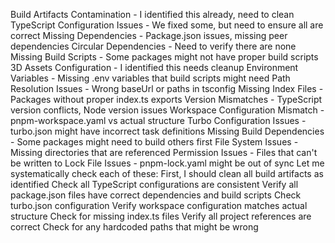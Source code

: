 Build Artifacts Contamination - I identified this already, need to clean
TypeScript Configuration Issues - We fixed some, but need to ensure all are correct
Missing Dependencies - Package.json issues, missing peer dependencies
Circular Dependencies - Need to verify there are none
Missing Build Scripts - Some packages might not have proper build scripts
3D Assets Configuration - I identified this needs cleanup
Environment Variables - Missing .env variables that build scripts might need
Path Resolution Issues - Wrong baseUrl or paths in tsconfig
Missing Index Files - Packages without proper index.ts exports
Version Mismatches - TypeScript version conflicts, Node version issues
Workspace Configuration Mismatch - pnpm-workspace.yaml vs actual structure
Turbo Configuration Issues - turbo.json might have incorrect task definitions
Missing Build Dependencies - Some packages might need to build others first
File System Issues - Missing directories that are referenced
Permission Issues - Files that can't be written to
Lock File Issues - pnpm-lock.yaml might be out of sync
Let me systematically check each of these:
First, I should clean all build artifacts as identified
Check all TypeScript configurations are consistent
Verify all package.json files have correct dependencies and build scripts
Check turbo.json configuration
Verify workspace configuration matches actual structure
Check for missing index.ts files
Verify all project references are correct
Check for any hardcoded paths that might be wrong